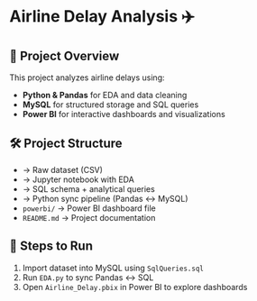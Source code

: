 # Airline Delay Analysis ✈️

## 📌 Project Overview
This project analyzes airline delays using:
- **Python & Pandas** for EDA and data cleaning
- **MySQL** for structured storage and SQL queries
- **Power BI** for interactive dashboards and visualizations

## 🛠 Project Structure
- → Raw dataset (CSV)
- → Jupyter notebook with EDA
- → SQL schema + analytical queries
- → Python sync pipeline (Pandas ↔ MySQL)
- `powerbi/` → Power BI dashboard file
- `README.md` → Project documentation

## 🔗 Steps to Run
1. Import dataset into MySQL using `SqlQueries.sql`
2. Run `EDA.py` to sync Pandas ↔ SQL
3. Open `Airline_Delay.pbix` in Power BI to explore dashboards
